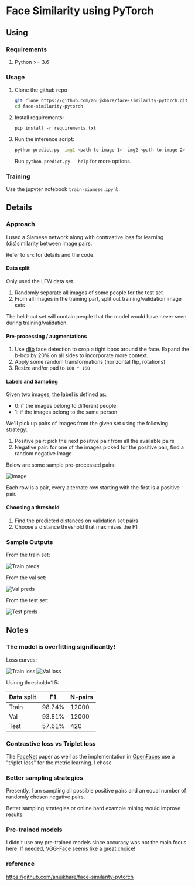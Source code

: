 # Face Similarity using PyTorch

## Using

### Requirements

1. Python >= 3.6

### Usage

1. Clone the github repo
   ```bash
   git clone https://github.com/anujkhare/face-similarity-pytorch.git
   cd face-similarity-pytorch
   ```
2. Install requirements:
   ```
   pip install -r requirements.txt
   ```
3. Run the inference script:

   ```bash
   python predict.py -img1 <path-to-image-1> -img2 <path-to-image-2>
   ```

   Run `python predict.py --help` for more options.

### Training

Use the jupyter notebook `train-siamese.ipynb`.

## Details

### Approach

I used a Siamese network along with contrastive loss for learning
(dis)similarity between image pairs.

Refer to `src` for details and the code.

#### Data split

Only used the LFW data set.

1. Randomly separate all images of some people for the test set
2. From all images in the training part, split out training/validation image sets

The held-out set will contain people that the model would have never
seen during training/validation.

#### Pre-processing / augmentations

1. Use [dlib]() face detection to crop a tight bbox around the face.
   Expand the b-box by 20% on all sides to incorporate more context.
2. Apply some random transformations (horizontal flip, rotations)
3. Resize and/or pad to `160 * 160`

#### Labels and Sampling

Given two images, the label is defined as:

- 0: if the images belong to different people
- 1: if the images belong to the same person

We'll pick up pairs of images from the given set using the following strategy:

1. Positive pair: pick the next positive pair from all the available pairs
2. Negative pair: for one of the images picked for the positive pair,
   find a random negative image

Below are some sample pre-processed pairs:

![image](outputs/sample_images.png)

Each row is a pair, every alternate row starting with the first is a
positive pair.

#### Choosing a threshold

1. Find the predicted distances on validation set pairs
2. Choose a distance threshold that maximizes the F1

### Sample Outputs

From the train set:

![Train preds](outputs/preds_train.png)

From the val set:

![Val preds](outputs/preds_val.png)

From the test set:

![Test preds](outputs/preds_test.png)

## Notes

### The model is overfitting significantly!

Loss curves:

![Train loss](outputs/train_loss.png)
![Val loss](outputs/val_loss.png)

Usinng threshold=1.5:

| Data split | F1     | N-pairs |
| ---------- | ------ | ------- |
| Train      | 98.74% | 12000   |
| Val        | 93.81% | 12000   |
| Test       | 57.61% | 420     |

### Contrastive loss vs Triplet loss

The [FaceNet]() paper as well as the implementation in
[OpenFaces](https://openface-api.readtheoutputs.io) use a "triplet loss"
for the metric learning. I chose

### Better sampling strategies

Presently, I am sampling all possible positive pairs and an equal number
of randomly chosen negative pairs.

Better sampling strategies or online hard example mining would improve
results.

### Pre-trained models

I didn't use any pre-trained models since accuracy was not the main
focus here. If needed, [VGG-Face](https://github.com/ox-vgg/vgg_face2)
seems like a great choice!

### reference

https://github.com/anujkhare/face-similarity-pytorch

